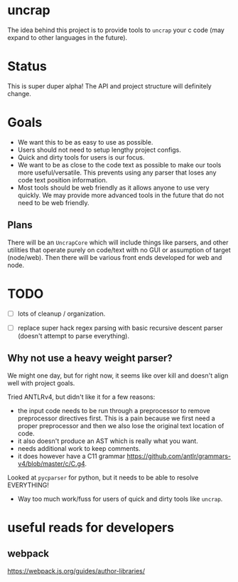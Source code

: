 # uncrap
The idea behind this project is to provide tools to `uncrap` your c code (may expand to other languages in the future).

# Status
This is super duper alpha! The API and project structure will definitely change.

# Goals
* We want this to be as easy to use as possible.
* Users should not need to setup lengthy project configs.
* Quick and dirty tools for users is our focus.
* We want to be as close to the code text as possible to make our tools more useful/versatile. This prevents using any parser that loses any code text position information.
* Most tools should be web friendly as it allows anyone to use very quickly. We may provide more advanced tools in the future that do not need to be web friendly.

## Plans
There will be an `UncrapCore` which will include things like parsers, and other utilities that operate purely on code/text with no GUI or assumption of target (node/web). Then there will be various front ends developed for web and node.

# TODO
- [ ] lots of cleanup / organization.
- [ ] replace super hack regex parsing with basic recursive descent parser (doesn't attempt to parse everything).


## Why not use a heavy weight parser?
We might one day, but for right now, it seems like over kill and doesn't align well with project goals.

Tried ANTLRv4, but didn't like it for a few reasons: 
* the input code needs to be run through a preprocessor to remove preprocessor directives first. This is a pain
because we first need a proper preprocessor and then we also lose the original text location of code.
* it also doesn't produce an AST which is really what you want.
* needs additional work to keep comments.
* it does however have a C11 grammar https://github.com/antlr/grammars-v4/blob/master/c/C.g4.

Looked at `pycparser` for python, but it needs to be able to resolve EVERYTHING! 
* Way too much work/fuss for users of quick and dirty tools like `uncrap`.


# useful reads for developers

## webpack
https://webpack.js.org/guides/author-libraries/

